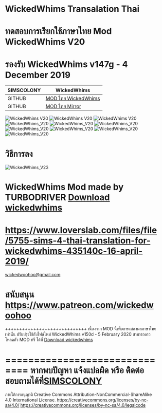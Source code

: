 # WickedWhims Transalation Thai
# ทดสอบการเรียกใช้ภาษาไทย Mod WickedWhims V20
# รองรับ WickedWhims v147g - 4 December 2019

| SIMSCOLONY| WickedWhims |
| ------------- | ------------- |
| GITHUB | [MOD ไทย WickedWhims](https://github.com/simcolony/WickedWhims_Traditional_THAI/releases/download/WHV22TH/SIMSCOLONY_WickedWhims_THV23.package) |
| GITHUB | [MOD ไทย Mirror](http://www.simfileshare.net/download/1703801/) |


 
![WickedWhims V20](https://i.imgur.com/99p1GLt.jpg)
![WickedWhims V20](https://i.imgur.com/E0jSnFq.jpg)
![WickedWhims V20](https://i.imgur.com/BYfkhND.jpg)
![WickedWhims_V20](https://i.imgur.com/pR9LVXK.jpg)
![WickedWhims_V20](https://i.imgur.com/J8TeAJt.jpg)
![WickedWhims_V20](https://i.imgur.com/LxRj7ni.jpg)
![WickedWhims_V20](https://i.imgur.com/o3SMTQ2.jpg)
![WickedWhims_V20](https://i.imgur.com/zzhz6lo.jpg)
![WickedWhims_V20](https://i.imgur.com/AoSTAuv.jpg)
![WickedWhims_V20](https://i.imgur.com/z9TxTU3.jpg)

# วิธีการลง
![WickedWhims_V23](https://i.imgur.com/ie5dS6B.jpg)


# WickedWhims Mod made by TURBODRIVER   [Download wickedwhims](http://wickedwhims.tumblr.com/) 
https://www.loverslab.com/files/file/5755-sims-4-thai-translation-for-wickedwhims-435140c-16-april-2019/
==============================
wickedwoohoo@gmail.com

สนับสนุน https://www.patreon.com/wickedwoohoo
==============================

+++++++++++++++++++++++++++++
เนื่องจาก MOD นี้เพื่อการแสดงผลภาษาไทยเท่านั้น ปรับปรุงใช้กับไฟล์ใหม่
WickedWhims v150d - 5 February 2020
สามารถดาวโหลดตัว MOD ฟรี ได้ที่   [Download wickedwhims](http://wickedwhims.tumblr.com/) 

==============================
หากพบปัญหา แจ้งแปลผิด หรือ ติดต่อสอบถามได้ที่[SIMSCOLONY](https://www.facebook.com/SimsColony/)
==============================
ภายใต้การอนุญาติ 
Creative Commons Attribution-NonCommercial-ShareAlike 4.0 International License.
https://creativecommons.org/licenses/by-nc-sa/4.0/
https://creativecommons.org/licenses/by-nc-sa/4.0/legalcode
